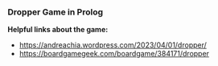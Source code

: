 ### Dropper Game in Prolog

**Helpful links about the game:**

- https://andreachia.wordpress.com/2023/04/01/dropper/
- https://boardgamegeek.com/boardgame/384171/dropper
